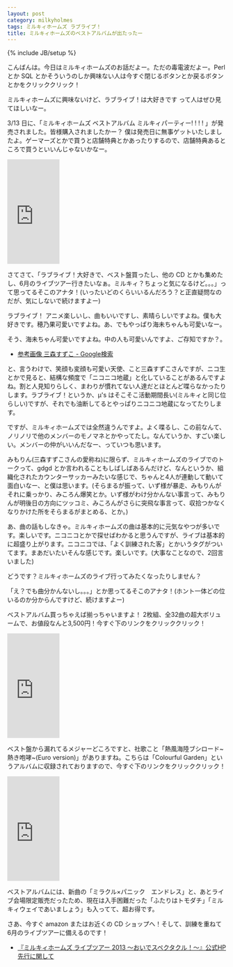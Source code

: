 ```yaml
---
layout: post
category: milkyholmes
tags: ミルキィホームズ ラブライブ！
title: ミルキィホームズのベストアルバムが出たったー
---
```

{% include JB/setup %}

こんばんは。今日はミルキィホームズのお話だよー。ただの毒電波だよー。Perl とか SQL とかそういうのしか興味ない人は今すぐ閉じるボタンとか戻るボタンとかをクリッククリック！

ミルキィホームズに興味ないけど、ラブライブ！は大好きです って人はぜひ見てほしいなー。

3/13 日に、「ミルキィホームズ ベストアルバム ミルキィパーティー! ! ! ! 」が発売されました。皆様購入されましたかー？ 僕は発売日に無事ゲットいたしましたよ。ゲーマーズとかで買うと店舗特典とかあったりするので、店舗特典あるところで買うといいんじゃないかなー。

<iframe src="http://rcm-jp.amazon.co.jp/e/cm?t=tsucchisblog-22&o=9&p=8&l=as1&asins=B00ANSOSBG&ref=qf_sp_asin_til&fc1=000000&IS2=1&lt1=_blank&m=amazon&lc1=0000FF&bc1=000000&bg1=FFFFFF&f=ifr" style="width:120px;height:240px;" scrolling="no" marginwidth="0" marginheight="0" frameborder="0"></iframe>

さてさて、「ラブライブ！大好きで、ベスト盤買ったし、他の CD とかも集めたし、6月のライブツアー行きたいなぁ。ミルキィ？ちょっと気になるけど。。。」って思ってるそこのアナタ！(いったいどのくらいいるんだろう？と正直疑問なのだが、気にしないで続けますよー)

ラブライブ！ アニメ楽しいし、曲もいいですし、素晴らしいですよね。僕も大好きです。穂乃果可愛いですよね。あ、でもやっぱり海未ちゃんも可愛いなー。



そう、海未ちゃん可愛いですよね。中の人も可愛いんですよ、ご存知ですか？。

- [参考画像 三森すずこ - Google検索](https://www.google.co.jp/search?q=%E4%B8%89%E6%A3%AE%E3%81%99%E3%81%9A%E3%81%93&hl=ja&source=lnms&tbm=isch&sa=X&ei=uPhOUYqIPIHlkAWk9ICABw&sqi=2&ved=0CAcQ_AUoAQ&biw=1024&bih=656)

と、言うわけで、笑顔も変顔も可愛い天使、こと三森すずこさんですが、ニコ生とかで見ると、結構な頻度で「ニコニコ地蔵」と化していることがあるんですよね。割と人見知りらしく、まわりが慣れてない人達だとほとんど喋らなかったりします。ラブライブ！というか、μ's はそこそこ活動期間長い(ミルキィと同じ位らしい)ですが、それでも油断してるとやっぱりニコニコ地蔵になってたりします。

ですが、ミルキィホームズでは全然違うんですよ。よく喋るし、この前なんて、ノリノリで他のメンバーのモノマネとかやってたし。なんていうか、すごい楽しい。メンバーの仲がいいんだなー、っていつも思います。

みもりん(三森すずこさんの愛称ね)に限らず、ミルキィホームズのライブでのトークって、gdgd とか言われることもしばしばあるんだけど、なんというか、組織化されたカウンターサッカーみたいな感じで、ちゃんと4人が連動して動いて面白いなー、と僕は思います。(そらまるが振って、いず様が暴走、みもりんがそれに乗っかり、みころん爆笑とか。いず様がわけ分かんない事言って、みもりんが明後日の方向にツッコミ、みころんがさらに突飛な事言って、収拾つかなくなりかけた所をそらまるがまとめる、とか。)

あ、曲の話もしなきゃ。ミルキィホームズの曲は基本的に元気なやつが多いです。楽しいです。ニコニコとかで探せばわかると思うんですが、ライブは基本的に超盛り上がります。ニコニコでは、「よく訓練された客」とかいうタグがついてます。まあだいたいそんな感じです。楽しいです。(大事なことなので、2回言いました)

どうです？ミルキィホームズのライブ行ってみたくなったりしません？

「え？でも曲分かんないし。。。」とか思ってるそこのアナタ！(ホント一体どの位いるのか分からんですけど、続けますよー)

ベストアルバム買っちゃえば揃っちゃいますよ！ 2枚組、全32曲の超大ボリュームで、お値段なんと3,500円！今すぐ下のリンクをクリッククリック！

<iframe src="http://rcm-jp.amazon.co.jp/e/cm?t=tsucchisblog-22&o=9&p=8&l=as1&asins=B00ANSOSBG&ref=qf_sp_asin_til&fc1=000000&IS2=1&lt1=_blank&m=amazon&lc1=0000FF&bc1=000000&bg1=FFFFFF&f=ifr" style="width:120px;height:240px;" scrolling="no" marginwidth="0" marginheight="0" frameborder="0"></iframe>


ベスト盤から漏れてるメジャーどころですと、社歌こと「熱風海陸ブシロード~熱き咆哮~(Euro version)」がありますね。こちらは「Colourful Garden」というアルバムに収録されておりますので、今すぐ下のリンクをクリッククリック！


<iframe src="http://rcm-jp.amazon.co.jp/e/cm?t=tsucchisblog-22&o=9&p=8&l=as1&asins=B004JL517I&ref=tf_til&fc1=000000&IS2=1&lt1=_blank&m=amazon&lc1=0000FF&bc1=000000&bg1=FFFFFF&f=ifr" style="width:120px;height:240px;" scrolling="no" marginwidth="0" marginheight="0" frameborder="0"></iframe>

ベストアルバムには、新曲の「ミラクル×パニック　エンドレス」と、あとライブ会場限定販売だったため、現在は入手困難だった「ふたりはトモダチ」「ミルキィウェイであいましょう」も入ってて、超お得です。

さあ、今すぐ amazon またはお近くの CD ショップへ！そして、訓練を重ねて 6月のライブツアーに備えるのです！

- [『ミルキィホームズ ライブツアー 2013 ～おいでスペクタクル！～』公式HP先行に関して](http://milky-holmes-unit.com/event/index.html)
